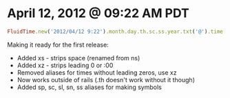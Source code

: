 # April 12, 2012 @ 09:22 AM PDT
```ruby
FluidTime.new('2012/04/12 9:22').month.day.th.sc.ss.year.txt('@').time.xz.pm.zone.to_s
```

Making it ready for the first release:

- Added xs - strips space (renamed from ns)
- Added xz - strips leading 0 or :00
- Removed aliases for times without leading zeros, use xz
- Now works outside of rails (.th doesn't work without it though)
- Added sp, sc, sl, sn, ss aliases for making symbols
